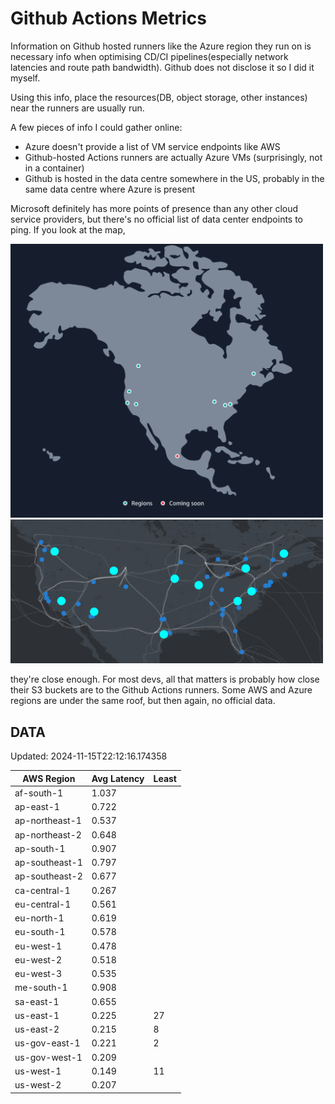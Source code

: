 # Github Actions Metrics
Information on Github hosted runners like the Azure region they run on is
necessary info when optimising CD/CI pipelines(especially network latencies and
route path bandwidth). Github does not disclose it so I did it myself.

Using this info, place the resources(DB, object storage, other instances) near
the runners are usually run.

A few pieces of info I could gather online:

- Azure doesn't provide a list of VM service endpoints like AWS
- Github-hosted Actions runners are actually Azure VMs (surprisingly, not in a
  container)
- Github is hosted in the data centre somewhere in the US, probably in the same
  data centre where Azure is present

Microsoft definitely has more points of presence than any other cloud service
providers, but there's no official list of data center endpoints to ping. If you
look at the map,

<a href="https://aws.amazon.com/about-aws/global-infrastructure/regions_az/">
<img src="image.png" style="width: 500px;">
</a>
<a href="https://datacenters.microsoft.com/globe/explore">
<img src="image-1.png" style="width: 500px;">
</a>

they're close enough. For most devs, all that matters is probably how close
their S3 buckets are to the Github Actions runners. Some AWS and Azure regions
are under the same roof, but then again, no official data.

## DATA
Updated: 2024-11-15T22:12:16.174358

| AWS Region | Avg Latency | Least |
| - | - | - |
| af-south-1 | 1.037 |  |
| ap-east-1 | 0.722 |  |
| ap-northeast-1 | 0.537 |  |
| ap-northeast-2 | 0.648 |  |
| ap-south-1 | 0.907 |  |
| ap-southeast-1 | 0.797 |  |
| ap-southeast-2 | 0.677 |  |
| ca-central-1 | 0.267 |  |
| eu-central-1 | 0.561 |  |
| eu-north-1 | 0.619 |  |
| eu-south-1 | 0.578 |  |
| eu-west-1 | 0.478 |  |
| eu-west-2 | 0.518 |  |
| eu-west-3 | 0.535 |  |
| me-south-1 | 0.908 |  |
| sa-east-1 | 0.655 |  |
| us-east-1 | 0.225 | 27 |
| us-east-2 | 0.215 | 8 |
| us-gov-east-1 | 0.221 | 2 |
| us-gov-west-1 | 0.209 |  |
| us-west-1 | 0.149 | 11 |
| us-west-2 | 0.207 |  |

